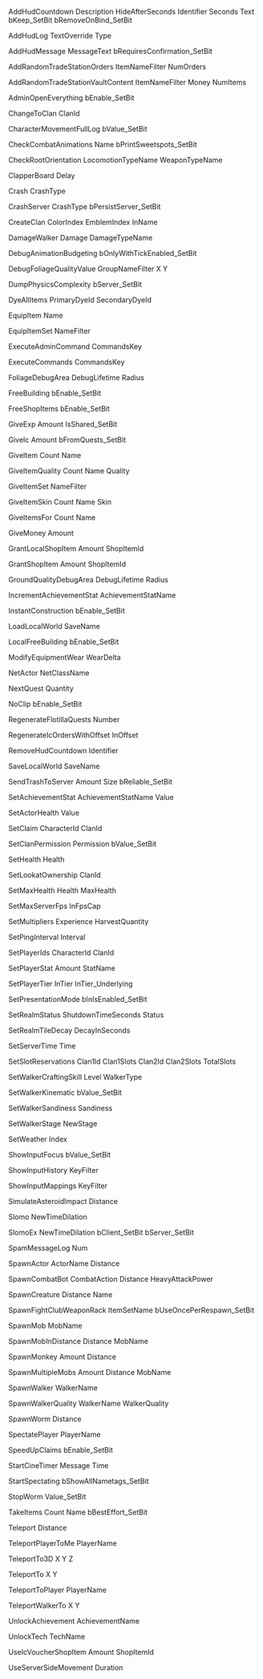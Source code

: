 AddHudCountdown Description HideAfterSeconds Identifier Seconds Text bKeep_SetBit bRemoveOnBind_SetBit

AddHudLog TextOverride Type

AddHudMessage MessageText bRequiresConfirmation_SetBit

AddRandomTradeStationOrders ItemNameFilter NumOrders

AddRandomTradeStationVaultContent ItemNameFilter Money NumItems

AdminOpenEverything bEnable_SetBit

ChangeToClan ClanId

CharacterMovementFullLog bValue_SetBit

CheckCombatAnimations Name bPrintSweetspots_SetBit

CheckRootOrientation LocomotionTypeName WeaponTypeName

ClapperBoard Delay

Crash CrashType

CrashServer CrashType bPersistServer_SetBit

CreateClan ColorIndex EmblemIndex InName

DamageWalker Damage DamageTypeName

DebugAnimationBudgeting bOnlyWithTickEnabled_SetBit

DebugFoliageQualityValue GroupNameFilter X Y

DumpPhysicsComplexity bServer_SetBit

DyeAllItems PrimaryDyeId SecondaryDyeId

EquipItem Name

EquipItemSet NameFilter

ExecuteAdminCommand CommandsKey

ExecuteCommands CommandsKey

FoliageDebugArea DebugLifetime Radius

FreeBuilding bEnable_SetBit

FreeShopItems bEnable_SetBit

GiveExp Amount IsShared_SetBit

GiveIc Amount bFromQuests_SetBit

GiveItem Count Name

GiveItemQuality Count Name Quality

GiveItemSet NameFilter

GiveItemSkin Count Name Skin

GiveItemsFor Count Name

GiveMoney Amount

GrantLocalShopItem Amount ShopItemId

GrantShopItem Amount ShopItemId

GroundQualityDebugArea DebugLifetime Radius

IncrementAchievementStat AchievementStatName

InstantConstruction bEnable_SetBit

LoadLocalWorld SaveName

LocalFreeBuilding bEnable_SetBit

ModifyEquipmentWear WearDelta

NetActor NetClassName

NextQuest Quantity

NoClip bEnable_SetBit

RegenerateFlotillaQuests Number

RegenerateIcOrdersWithOffset InOffset

RemoveHudCountdown Identifier

SaveLocalWorld SaveName

SendTrashToServer Amount Size bReliable_SetBit

SetAchievementStat AchievementStatName Value

SetActorHealth Value

SetClaim CharacterId ClanId

SetClanPermission Permission bValue_SetBit

SetHealth Health

SetLookatOwnership ClanId

SetMaxHealth Health MaxHealth

SetMaxServerFps InFpsCap

SetMultipliers Experience HarvestQuantity

SetPingInterval Interval

SetPlayerIds CharacterId ClanId

SetPlayerStat Amount StatName

SetPlayerTier InTier InTier_Underlying

SetPresentationMode bInIsEnabled_SetBit

SetRealmStatus ShutdownTimeSeconds Status

SetRealmTileDecay DecayInSeconds

SetServerTime Time

SetSlotReservations Clan1Id Clan1Slots Clan2Id Clan2Slots TotalSlots

SetWalkerCraftingSkill Level WalkerType

SetWalkerKinematic bValue_SetBit

SetWalkerSandiness Sandiness

SetWalkerStage NewStage

SetWeather Index

ShowInputFocus bValue_SetBit

ShowInputHistory KeyFilter

ShowInputMappings KeyFilter

SimulateAsteroidImpact Distance

Slomo NewTimeDilation

SlomoEx NewTimeDilation bClient_SetBit bServer_SetBit

SpamMessageLog Num

SpawnActor ActorName Distance

SpawnCombatBot CombatAction Distance HeavyAttackPower

SpawnCreature Distance Name

SpawnFightClubWeaponRack ItemSetName bUseOncePerRespawn_SetBit

SpawnMob MobName

SpawnMobInDistance Distance MobName

SpawnMonkey Amount Distance

SpawnMultipleMobs Amount Distance MobName

SpawnWalker WalkerName

SpawnWalkerQuality WalkerName WalkerQuality

SpawnWorm Distance

SpectatePlayer PlayerName

SpeedUpClaims bEnable_SetBit

StartCineTimer Message Time

StartSpectating bShowAllNametags_SetBit

StopWorm Value_SetBit

TakeItems Count Name bBestEffort_SetBit

Teleport Distance

TeleportPlayerToMe PlayerName

TeleportTo3D X Y Z

TeleportTo X Y

TeleportToPlayer PlayerName

TeleportWalkerTo X Y

UnlockAchievement AchievementName

UnlockTech TechName

UseIcVoucherShopItem Amount ShopItemId

UseServerSideMovement Duration
